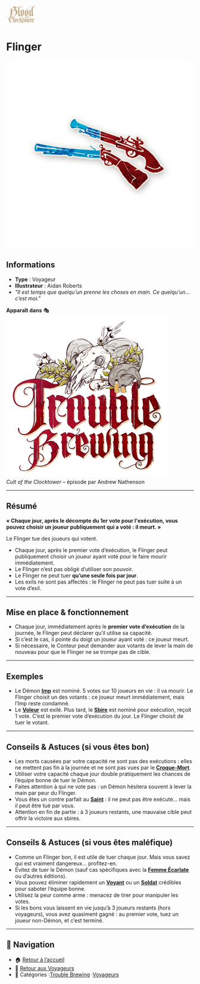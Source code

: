 <p align="left">
  <a href="/botc-fr-bambi/">
    <img src="../images/logo.png" alt="Accueil BotC FR" width="80">
  </a>
</p>

# Flinger  
![Flinger](../images/Icon_gunslinger.png)

## Informations
- **Type** : Voyageur  
- **Illustrateur** : Aidan Roberts  
- *"Il est temps que quelqu’un prenne les choses en main. Ce quelqu’un… c’est moi."*

**Apparaît dans** 🎭
![Trouble Brewing](../images/Logo_trouble_brewing.png)  
*Cult of the Clocktower* – épisode par Andrew Nathenson  

---

## Résumé
**« Chaque jour, après le décompte du 1er vote pour l'exécution, vous pouvez choisir un joueur publiquement qui a voté : il meurt. »**

Le Flinger tue des joueurs qui votent.  

- Chaque jour, après le premier vote d’exécution, le Flinger peut publiquement choisir un joueur ayant voté pour le faire mourir immédiatement.  
- Le Flinger n’est pas obligé d’utiliser son pouvoir.  
- Le Flinger ne peut tuer **qu’une seule fois par jour**.  
- Les exils ne sont pas affectés : le Flinger ne peut pas tuer suite à un vote d’exil.  

---

## Mise en place & fonctionnement
- Chaque jour, immédiatement après le **premier vote d’exécution** de la journée, le Flinger peut déclarer qu’il utilise sa capacité.  
- Si c’est le cas, il pointe du doigt un joueur ayant voté : ce joueur meurt.  
- Si nécessaire, le Conteur peut demander aux votants de lever la main de nouveau pour que le Flinger ne se trompe pas de cible.  

---

## Exemples
- Le Démon **[Imp](../tb_roles/imp.md)** est nominé. 5 votes sur 10 joueurs en vie : il va mourir. Le Flinger choisit un des votants : ce joueur meurt immédiatement, mais l’Imp reste condamné.  
- Le **[Voleur](../voyageurs/voleur.md)** est exilé. Plus tard, le **[Sbire](../tb_roles/butler.md)** est nominé pour exécution, reçoit 1 vote. C’est le premier vote d’exécution du jour. Le Flinger choisit de tuer le votant.  

---

## Conseils & Astuces (si vous êtes bon)
- Les morts causées par votre capacité ne sont pas des exécutions : elles ne mettent pas fin à la journée et ne sont pas vues par le **[Croque-Mort](../tb_roles/undertaker.md)**.  
- Utiliser votre capacité chaque jour double pratiquement les chances de l’équipe bonne de tuer le Démon.  
- Faites attention à qui ne vote pas : un Démon hésitera souvent à lever la main par peur du Flinger.  
- Vous êtes un contre parfait au **[Saint](../tb_roles/saint.md)** : il ne peut pas être exécuté… mais il peut être tué par vous.  
- Attention en fin de partie : à 3 joueurs restants, une mauvaise cible peut offrir la victoire aux sbires.  

---

## Conseils & Astuces (si vous êtes maléfique)
- Comme un Flinger bon, il est utile de tuer chaque jour. Mais vous savez qui est vraiment dangereux… profitez-en.  
- Évitez de tuer le Démon (sauf cas spécifiques avec la **[Femme Écarlate](../tb_roles/scarletwoman.md)** ou d’autres éditions).  
- Vous pouvez éliminer rapidement un **[Voyant](../tb_roles/fortunteller.md)** ou un **[Soldat](../tb_roles/soldier.md)** crédibles pour saboter l’équipe bonne.  
- Utilisez la peur comme arme : menacez de tirer pour manipuler les votes.  
- Si les bons vous laissent en vie jusqu’à 3 joueurs restants (hors voyageurs), vous avez quasiment gagné : au premier vote, tuez un joueur non-Démon, et c’est terminé.  

---

## 📂 Navigation 
- 🏠 [Retour à l’accueil](/botc-fr-bambi/)  
- 🧳 [Retour aux Voyageurs](../voyageurs.md)  
- 📂 Catégories :[Trouble Brewing](../trouble_brewing.md) ·[Voyageurs](../voyageurs.md) 

